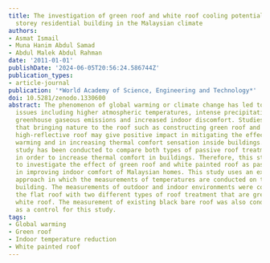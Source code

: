 ```yaml
---
title: The investigation of green roof and white roof cooling potential on single
  storey residential building in the Malaysian climate
authors:
- Asmat Ismail
- Muna Hanim Abdul Samad
- Abdul Malek Abdul Rahman
date: '2011-01-01'
publishDate: '2024-06-05T20:56:24.586744Z'
publication_types:
- article-journal
publication: '*World Academy of Science, Engineering and Technology*'
doi: 10.5281/zenodo.1330600
abstract: The phenomenon of global warming or climate change has led to many environmental
  issues including higher atmospheric temperatures, intense precipitation, increased
  greenhouse gaseous emissions and increased indoor discomfort. Studies have shown
  that bringing nature to the roof such as constructing green roof and implementing
  high-reflective roof may give positive impact in mitigating the effects of global
  warming and in increasing thermal comfort sensation inside buildings. However, no
  study has been conducted to compare both types of passive roof treatments in Malaysia
  in order to increase thermal comfort in buildings. Therefore, this study is conducted
  to investigate the effect of green roof and white painted roof as passive roof treatment
  in improving indoor comfort of Malaysian homes. This study uses an experimental
  approach in which the measurements of temperatures are conducted on the case study
  building. The measurements of outdoor and indoor environments were conducted on
  the flat roof with two different types of roof treatment that are green roof and
  white roof. The measurement of existing black bare roof was also conducted to act
  as a control for this study.
tags:
- Global warming
- Green roof
- Indoor temperature reduction
- White painted roof
---
```

